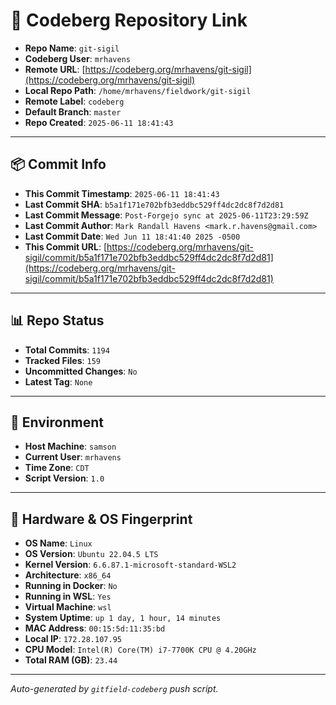 # 🔗 Codeberg Repository Link

- **Repo Name**: `git-sigil`
- **Codeberg User**: `mrhavens`
- **Remote URL**: [https://codeberg.org/mrhavens/git-sigil](https://codeberg.org/mrhavens/git-sigil)
- **Local Repo Path**: `/home/mrhavens/fieldwork/git-sigil`
- **Remote Label**: `codeberg`
- **Default Branch**: `master`
- **Repo Created**: `2025-06-11 18:41:43`

---

## 📦 Commit Info

- **This Commit Timestamp**: `2025-06-11 18:41:43`
- **Last Commit SHA**: `b5a1f171e702bfb3eddbc529ff4dc2dc8f7d2d81`
- **Last Commit Message**: `Post-Forgejo sync at 2025-06-11T23:29:59Z`
- **Last Commit Author**: `Mark Randall Havens <mark.r.havens@gmail.com>`
- **Last Commit Date**: `Wed Jun 11 18:41:40 2025 -0500`
- **This Commit URL**: [https://codeberg.org/mrhavens/git-sigil/commit/b5a1f171e702bfb3eddbc529ff4dc2dc8f7d2d81](https://codeberg.org/mrhavens/git-sigil/commit/b5a1f171e702bfb3eddbc529ff4dc2dc8f7d2d81)

---

## 📊 Repo Status

- **Total Commits**: `1194`
- **Tracked Files**: `159`
- **Uncommitted Changes**: `No`
- **Latest Tag**: `None`

---

## 🧭 Environment

- **Host Machine**: `samson`
- **Current User**: `mrhavens`
- **Time Zone**: `CDT`
- **Script Version**: `1.0`

---

## 🧬 Hardware & OS Fingerprint

- **OS Name**: `Linux`
- **OS Version**: `Ubuntu 22.04.5 LTS`
- **Kernel Version**: `6.6.87.1-microsoft-standard-WSL2`
- **Architecture**: `x86_64`
- **Running in Docker**: `No`
- **Running in WSL**: `Yes`
- **Virtual Machine**: `wsl`
- **System Uptime**: `up 1 day, 1 hour, 14 minutes`
- **MAC Address**: `00:15:5d:11:35:bd`
- **Local IP**: `172.28.107.95`
- **CPU Model**: `Intel(R) Core(TM) i7-7700K CPU @ 4.20GHz`
- **Total RAM (GB)**: `23.44`

---

_Auto-generated by `gitfield-codeberg` push script._
